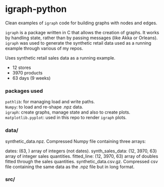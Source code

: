 # igraph-python
Clean examples of `igraph` code for building graphs with nodes and edges.  

`igraph` is a package written in C that allows the creation of graphs. It works by handling state, rather than by passing messages (like Akka or Orleans). `igraph` was used to generate the synthetic retail data used as a running example through various of my repos.

Uses synthetic retail sales data as a running example.

- 12 stores  
- 3970 products  
- 63 days (9 weeks)

### packages used
`pathlib`: for managing load and write paths.  
`Numpy`: to load and re-shape .npz data.  
`igraph`: create graphs, manage state and also to create plots.  
`matplotlib.pyplot`: used in this repo to render `igraph` plots.

### data/
synthetic_data.npz. Compressed Numpy file containing three arrays:

dates: (63, ) array of integers (not dates).
synth_sales_data: (12, 3970, 63) array of integer sales quantities.
fitted_line: (12, 3970, 63) array of doubles fitted through the sales quantities.
synthetic_data.csv.gz. Compressed csv file containing the same data as the .npz file but in long format.

### src/


